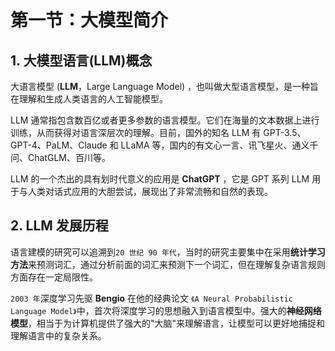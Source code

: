 # 第一节：大模型简介

## 1. 大模型语言(LLM)概念
大语言模型 (**LLM**，Large Language Model) ，也叫做大型语言模型，是一种旨在理解和生成人类语言的人工智能模型。

LLM 通常指包含数百亿或者更多参数的语言模型。它们在海量的文本数据上进行训练，从而获得对语言深层次的理解。目前，国外的知名 LLM 有 GPT-3.5、GPT-4、PaLM、Claude 和 LLaMA 等，国内的有文心一言、讯飞星火、通义千问、ChatGLM、百川等。

LLM 的一个杰出的具有划时代意义的应用是 **ChatGPT** ，它是 GPT 系列 LLM 用于与人类对话式应用的大胆尝试，展现出了非常流畅和自然的表现。
## 2. LLM 发展历程

语言建模的研究可以追溯到`20 世纪 90 年代`，当时的研究主要集中在采用**统计学习方法**来预测词汇，通过分析前面的词汇来预测下一个词汇，但在理解复杂语言规则方面存在一定局限性。

`2003 年`深度学习先驱 **Bengio** 在他的经典论文 `《A Neural Probabilistic Language Model》`中，首次将深度学习的思想融入到语言模型中。强大的**神经网络模型**，相当于为计算机提供了强大的"大脑"来理解语言，让模型可以更好地捕捉和理解语言中的复杂关系。
